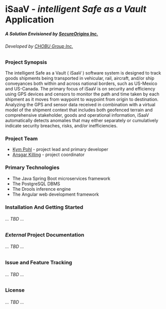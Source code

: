 # **iSaaV** - _intelligent Safe as a Vault_ Application

##### A Solution Envisioned by [SecureOrigins Inc.](https://www.secureorigins.net)
###### _Developed by [CHOBU Group Inc.](https://www.chobugroup.com)_
###
### Project Synopsis

The intelligent Safe as a Vault ( iSaaV ) software system is designed to track goods shipments being transported in vehicular, rail, aircraft, and/or ship conveyances both within and across national borders, such as US-Mexico and US-Canada. The primary focus of iSaaV is on security and efficiency using GPS devices and censors to monitor the path and time taken by each shipment as it moves from waypoint to waypoint from origin to destination. Analyzing the GPS and sensor data received in combination with a virtual model of the shipment context that includes both geofenced terrain and comprehensive stakeholder, goods and operational information, iSaaV automatically detects anomalies that may either separately or cumulatively indicate security breaches, risks, and/or inefficiencies.


### Project Team
+ [Kym Pohl](mailto:kym.j.pohl@chobugroup.com) - project lead and primary developer
+ [Ansgar Killing](mailto:ansgar.m.killing@chobugroup.com) - project coordinator

### Primary Technologies
+ The Java Spring Boot microservices framework
+ The PostgreSQL DBMS
+ The Drools inference engine
+ The Angular web development framework

### Installation And Getting Started
###### ... TBD ...
### _External_ Project Documentation
###### ... TBD ...
### Issue and Feature Tracking
###### ... TBD ...
### License
###### ... TBD ...